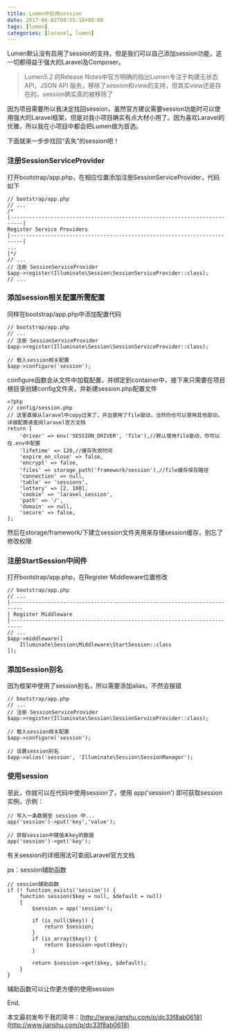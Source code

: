 ```yaml
---
title: Lumen中启用session
date: 2017-06-02T08:55:18+08:00
tags: [lumen]
categories: [laravel, lumen]
---
```


Lumen默认没有启用了session的支持，但是我们可以自己添加session功能，这一切都得益于强大的Laravel及Composer。
<!--more-->
> Lumen5.2 的Release Notes中官方明确的指出Lumen专注于构建无状态API，JSON API 服务，移除了session和view的支持，但其实view还是存在的，session确实真的被移除了

因为项目需要所以我决定找回session，虽然官方建议需要session功能时可以使用强大的Laravel框架，但是对我小项目确实有点大材小用了。因为喜欢Laravel的优雅，所以我在小项目中都会把Lumen做为首选。

下面就来一步步找回“丢失”的session吧！

### 注册SessionServiceProvider
打开bootstrap/app.php，在相应位置添加注册SessionServiceProvider，代码如下
```
// bootstrap/app.php
// ...
/*
|--------------------------------------------------------------------------| 
Register Service Providers
|--------------------------------------------------------------------------|
...
|*/
// ...
// 注册 SessionServiceProvider
$app->register(Illuminate\Session\SessionServiceProvider::class);
// ...
```

### 添加session相关配置所需配置
同样在bootstrap/app.php中添加配置代码
```
// bootstrap/app.php
// ...
// 注册 SessionServiceProvider
$app->register(Illuminate\Session\SessionServiceProvider::class);

// 载入session相关配置
$app->configure('session');
```
configure函数会从文件中加载配置，并绑定到container中，接下来只需要在项目根目录创建config文件夹，并新建session.php配置文件
```
<?php
// config/session.php
// 这里直接从laravel中copy过来了，并且使用了file驱动，当然你也可以使用其他驱动，详细配置请查阅laravel官方文档
return [
    'driver' => env('SESSION_DRIVER', 'file'),//默认使用file驱动，你可以在.env中配置
    'lifetime' => 120,//缓存失效时间
    'expire_on_close' => false,
    'encrypt' => false,
    'files' => storage_path('framework/session'),//file缓存保存路径
    'connection' => null,
    'table' => 'sessions',
    'lottery' => [2, 100],
    'cookie' => 'laravel_session',
    'path' => '/',
    'domain' => null,
    'secure' => false,
];
```
然后在storage/framework/下建立session文件夹用来存储session缓存，别忘了修改权限
### 注册StartSession中间件
打开bootstrap/app.php，在Register Middleware位置修改
```
// bootstrap/app.php
// ...
|--------------------------------------------------------------------------
| Register Middleware
|--------------------------------------------------------------------------
// ...
$app->middleware([
    Illuminate\Session\Middleware\StartSession::class
]);
```

### 添加Session别名
因为框架中使用了session别名，所以需要添加alias，不然会报错
```
// bootstrap/app.php
// ...
// 注册 SessionServiceProvider
$app->register(Illuminate\Session\SessionServiceProvider::class);

// 载入session相关配置
$app->configure('session');

// 设置session别名
$app->alias('session', 'Illuminate\Session\SessionManager');
```

### 使用session
至此，你就可以在代码中使用session了，使用 app('session') 即可获取session实例，示例：
```
// 写入一条数据至 session 中...
app('session')->put('key','value');

// 获取session中键值未key的数据
app('session')->get('key');
```
有关session的详细用法可查阅Laravel官方文档

ps：session辅助函数
```
// session辅助函数
if (! function_exists('session')) {
    function session($key = null, $default = null)
    {
        $session = app('session');

        if (is_null($key)) {
            return $session;
        }
        if (is_array($key)) {
            return $session->put($key);
        }

        return $session->get($key, $default);
    }
}
```
辅助函数可以让你更方便的使用session

End.

本文最初发布于我的简书：[http://www.jianshu.com/p/dc33f8ab0618](http://www.jianshu.com/p/dc33f8ab0618)